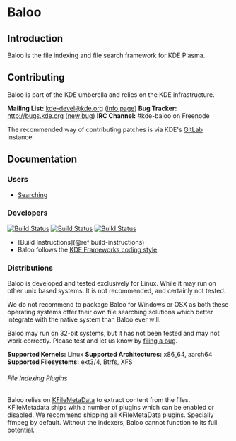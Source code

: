 # Baloo

## Introduction

Baloo is the file indexing and file search framework for KDE Plasma.

## Contributing

Baloo is part of the KDE umberella and relies on the KDE infrastructure.

**Mailing List:** kde-devel@kde.org ([info page](https://mail.kde.org/mailman/listinfo/kde-devel))
**Bug Tracker:** http://bugs.kde.org  ([new bug](https://bugs.kde.org/enter_bug.cgi?product=frameworks-baloo))
**IRC Channel:** #kde-baloo on Freenode

The recommended way of contributing patches is via KDE's [GitLab](https://invent.kde.org/frameworks/baloo) instance.

## Documentation

### Users
* [Searching](./docs/user/searching.md)

### Developers
[![Build Status](https://build.kde.org/job/Frameworks/job/baloo/job/kf5-qt5%20SUSEQt5.15/badge/icon?subject=SUSE%20Qt5.15)](https://build.kde.org/job/Frameworks/job/baloo/job/kf5-qt5%20SUSEQt5.15/)
[![Build Status](https://build.kde.org/job/Frameworks/job/baloo/job/kf5-qt5%20SUSEQt5.14/badge/icon?subject=SUSE%20Qt5.14)](https://build.kde.org/job/Frameworks/job/baloo/job/kf5-qt5%20SUSEQt5.14/)
[![Build Status](https://build.kde.org/job/Frameworks/job/baloo/job/kf5-qt5%20FreeBSDQt5.15/badge/icon?subject=FreeBSD%20Qt5.15)](https://build.kde.org/job/Frameworks/job/baloo/job/kf5-qt5%20FreeBSDQt5.15/)
* [Build Instructions](@ref build-instructions)
* Baloo follows the [KDE Frameworks coding style](https://community.kde.org/Policies/Frameworks_Coding_Style).

### Distributions
Baloo is developed and tested exclusively for Linux. While it may run on other
unix based systems. It is not recommended, and certainly not tested.

We do not recommend to package Baloo for Windows or OSX as both these operating
systems offer their own file searching solutions which better integrate with
the native system than Baloo ever will.

Baloo may run on 32-bit systems, but it has not been tested and may not work
correctly. Please test and let us know by [filing a bug](https://bugs.kde.org/enter_bug.cgi?product=frameworks-baloo).

**Supported Kernels:** Linux
**Supported Architectures:** x86_64, aarch64
**Supported Filesystems:** ext3/4, Btrfs, XFS

###### File Indexing Plugins

Baloo relies on [KFileMetaData](https://api.kde.org/frameworks/kfilemetadata/html/index.html) to extract content from the files. KFileMetadata
ships with a number of plugins which can be enabled or disabled. We recommend
shipping all KFileMetaData plugins. Specially ffmpeg by default. Without the indexers, 
Baloo cannot function to its full potential.
